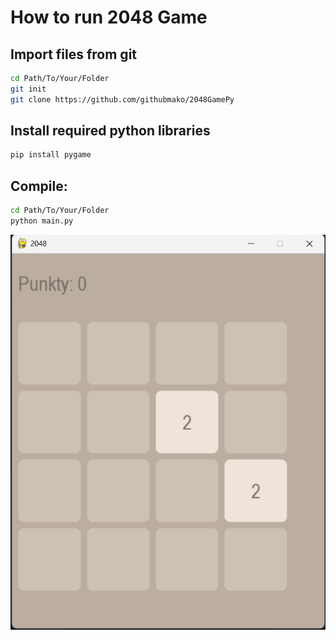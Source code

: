 # How to run 2048 Game

## Import files from git

```bash
cd Path/To/Your/Folder
git init
git clone https://github.com/githubmako/2048GamePy
```
## Install required python libraries

```bash 
pip install pygame
```

## Compile:

```bash
cd Path/To/Your/Folder
python main.py

```
![ssofgame](game2048.png)


